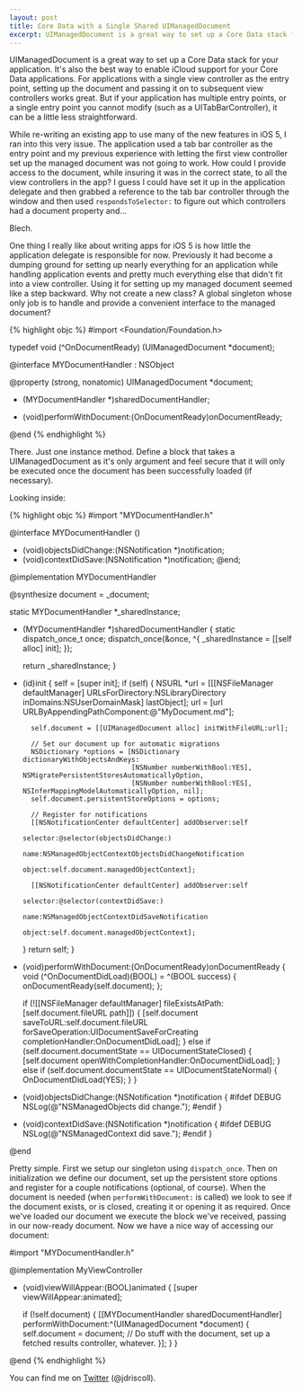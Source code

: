 ```yaml
---
layout: post
title: Core Data with a Single Shared UIManagedDocument
excerpt: UIManagedDocument is a great way to set up a Core Data stack for your application. With application delegates taking a smaller role in newer applications, sharing the document's managed object context can be tricky.
---
```


UIManagedDocument is a great way to set up a Core Data stack for your application. It's also the best way to enable iCloud support for your Core Data applications. For applications with a single view controller as the entry point, setting up the document and passing it on to subsequent view controllers works great. But if your application has multiple entry points, or a single entry point you cannot modify (such as a UITabBarController), it can be a little less straightforward.

While re-writing an existing app to use many of the new features in iOS 5, I ran into this very issue. The application used a tab bar controller as the entry point and my previous experience with letting the first view controller set up the managed document was not going to work. How could I provide access to the document, while insuring it was in the correct state, to all the view controllers in the app? I guess I could have set it up in the application delegate and then grabbed a reference to the tab bar controller through the window and then used `respondsToSelector:` to figure out which controllers had a document property and...

Blech.

One thing I really like about writing apps for iOS 5 is how little the application delegate is responsible for now. Previously it had become a dumping ground for setting up nearly everything for an application while handling application events and pretty much everything else that didn't fit into a view controller. Using it for setting up my managed document seemed like a step backward. Why not create a new class? A global singleton whose only job is to handle and provide a convenient interface to the managed document?

{% highlight objc %}
#import <Foundation/Foundation.h>

typedef void (^OnDocumentReady) (UIManagedDocument *document);

@interface MYDocumentHandler : NSObject

@property (strong, nonatomic) UIManagedDocument *document;

+ (MYDocumentHandler *)sharedDocumentHandler;
- (void)performWithDocument:(OnDocumentReady)onDocumentReady;

@end
{% endhighlight %}

There. Just one instance method. Define a block that takes a UIManagedDocument as it's only argument and feel secure that it will only be executed once the document has been successfully loaded (if necessary).

Looking inside:

{% highlight objc %}
#import "MYDocumentHandler.h"

@interface MYDocumentHandler ()
- (void)objectsDidChange:(NSNotification *)notification;
- (void)contextDidSave:(NSNotification *)notification;
@end;

@implementation MYDocumentHandler

@synthesize document = _document;

static MYDocumentHandler *_sharedInstance;

+ (MYDocumentHandler *)sharedDocumentHandler
{
    static dispatch_once_t once;
    dispatch_once(&once, ^{
        _sharedInstance = [[self alloc] init];
    });

    return _sharedInstance;
}

- (id)init
{
    self = [super init];
    if (self) {
        NSURL *url = [[[NSFileManager defaultManager] URLsForDirectory:NSLibraryDirectory inDomains:NSUserDomainMask] lastObject];
        url = [url URLByAppendingPathComponent:@"MyDocument.md"];

        self.document = [[UIManagedDocument alloc] initWithFileURL:url];

        // Set our document up for automatic migrations
        NSDictionary *options = [NSDictionary dictionaryWithObjectsAndKeys:
                                 [NSNumber numberWithBool:YES], NSMigratePersistentStoresAutomaticallyOption,
                                 [NSNumber numberWithBool:YES], NSInferMappingModelAutomaticallyOption, nil];
        self.document.persistentStoreOptions = options;

        // Register for notifications
        [[NSNotificationCenter defaultCenter] addObserver:self
                                                 selector:@selector(objectsDidChange:)
                                                     name:NSManagedObjectContextObjectsDidChangeNotification
                                                   object:self.document.managedObjectContext];

        [[NSNotificationCenter defaultCenter] addObserver:self
                                                 selector:@selector(contextDidSave:)
                                                     name:NSManagedObjectContextDidSaveNotification
                                                   object:self.document.managedObjectContext];
    }
    return self;
}

- (void)performWithDocument:(OnDocumentReady)onDocumentReady
{
    void (^OnDocumentDidLoad)(BOOL) = ^(BOOL success) {
        onDocumentReady(self.document);
    };

    if (![[NSFileManager defaultManager] fileExistsAtPath:[self.document.fileURL path]]) {
        [self.document saveToURL:self.document.fileURL
           forSaveOperation:UIDocumentSaveForCreating
          completionHandler:OnDocumentDidLoad];
    } else if (self.document.documentState == UIDocumentStateClosed) {
        [self.document openWithCompletionHandler:OnDocumentDidLoad];
    } else if (self.document.documentState == UIDocumentStateNormal) {
        OnDocumentDidLoad(YES);
    }
}

- (void)objectsDidChange:(NSNotification *)notification
{
#ifdef DEBUG
    NSLog(@"NSManagedObjects did change.");
#endif
}

- (void)contextDidSave:(NSNotification *)notification
{
#ifdef DEBUG
    NSLog(@"NSManagedContext did save.");
#endif
}

@end

Pretty simple. First we setup our singleton using `dispatch_once`. Then on initialization we define our document, set up the persistent store options and register for a couple notifications (optional, of course). When the document is needed (when `performWithDocument:` is called) we look to see if the document exists, or is closed, creating it or opening it as required. Once we've loaded our document we execute the block we've received, passing in our now-ready document. Now we have a nice way of accessing our document:

#import "MYDocumentHandler.h"

@implementation MyViewController

- (void)viewWillAppear:(BOOL)animated
{
    [super viewWillAppear:animated];

    if (!self.document) {
        [[MYDocumentHandler sharedDocumentHandler] performWithDocument:^(UIManagedDocument *document) {
            self.document = document;
            // Do stuff with the document, set up a fetched results controller, whatever.
        }];
    }
}

@end
{% endhighlight %}

You can find me on [Twitter](http://twitter.com/jdriscoll) (@jdriscoll).








